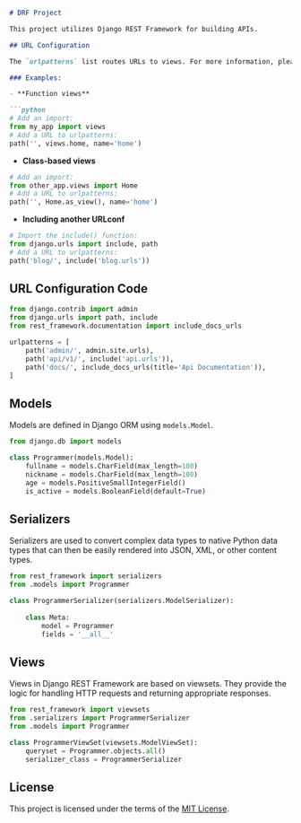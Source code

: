```markdown
# DRF Project

This project utilizes Django REST Framework for building APIs.

## URL Configuration

The `urlpatterns` list routes URLs to views. For more information, please see the [Django documentation on URL dispatch](https://docs.djangoproject.com/en/5.0/topics/http/urls/).

### Examples:

- **Function views**

```python
# Add an import: 
from my_app import views
# Add a URL to urlpatterns:
path('', views.home, name='home')
```

- **Class-based views**

```python
# Add an import:
from other_app.views import Home
# Add a URL to urlpatterns:
path('', Home.as_view(), name='home')
```

- **Including another URLconf**

```python
# Import the include() function:
from django.urls import include, path
# Add a URL to urlpatterns:
path('blog/', include('blog.urls'))
```

## URL Configuration Code

```python
from django.contrib import admin
from django.urls import path, include
from rest_framework.documentation import include_docs_urls

urlpatterns = [
    path('admin/', admin.site.urls),
    path('api/v1/', include('api.urls')),
    path('docs/', include_docs_urls(title='Api Documentation')),
]
```

## Models

Models are defined in Django ORM using `models.Model`.

```python
from django.db import models

class Programmer(models.Model):
    fullname = models.CharField(max_length=100)
    nickname = models.CharField(max_length=100)
    age = models.PositiveSmallIntegerField()
    is_active = models.BooleanField(default=True)
```

## Serializers

Serializers are used to convert complex data types to native Python data types that can then be easily rendered into JSON, XML, or other content types.

```python
from rest_framework import serializers
from .models import Programmer

class ProgrammerSerializer(serializers.ModelSerializer):
    
    class Meta:
        model = Programmer
        fields = '__all__'
```

## Views

Views in Django REST Framework are based on viewsets. They provide the logic for handling HTTP requests and returning appropriate responses.

```python
from rest_framework import viewsets
from .serializers import ProgrammerSerializer
from .models import Programmer

class ProgrammerViewSet(viewsets.ModelViewSet):
    queryset = Programmer.objects.all()
    serializer_class = ProgrammerSerializer
```

## License

This project is licensed under the terms of the [MIT License](LICENSE).
```
